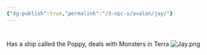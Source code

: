 ```yaml
---
{"dg-publish":true,"permalink":"/3-npc-s/avalon/jay/"}
---
```


#

Has a ship called the Poppy, deals with Monsters in Terra
![Jay.png](/img/user/Images/Jay.png)
